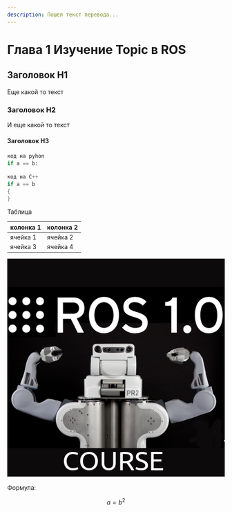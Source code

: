 ```yaml
---
description: Пошел текст перевода...
---
```


# Глава 1 Изучение Topic в ROS

## Заголовок H1

Еще какой то текст

### Заголовок H2

И еще какой то текст

#### Заголовок H3

```python
код на pyhon
if a == b:
```

```cpp
код на C++
if a == b 
{
}
```

Таблица

| колонка 1 | колонка 2 |
| :--- | :--- |
| ячейка 1 | ячейка 2 |
| ячейка 3 | ячейка 4 |

![&#x420;&#x438;&#x441;&#x443;&#x43D;&#x43E;&#x43A; 1](.gitbook/assets/roscourse1.png)

Формула:

$$
a = b^2
$$



